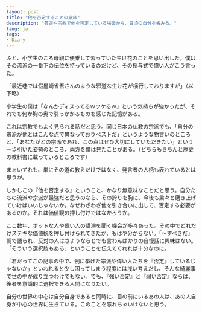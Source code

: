 ```yaml
---
layout: post
title: "他を否定することの意味"
description: "芸道や宗教で他を否定している場面から、日頃の自分を省みる。"
lang: ja
tags:
- Diary
---
```


ふと、小学生のころ母親に便乗して習っていた生け花のことを思い出した。僕はその流派の一番下の伝位を持っているのだけど、その授与式で偉い人がこう言った。

「最近巷では假屋崎省吾さんのような邪道な生け花が横行しておりますが」（以下略）

小学生の僕は「なんかディスってるｗウケるｗ」という気持ちが強かったが、それでも何か胸の奥で引っかかるものを感じた記憶がある。

これは宗教でもよく見られる話だと思う。同じ日本の仏教の宗派でも、「自分の宗派が他とはこんな点で異なっておりベストだ」というような物言いのところと、「あなたがどの宗派であれ、この点はぜひ大切にしていただきたい」という一歩引いた姿勢のところ、両方を僕は見たことがある。（どちらもきちんと歴史の教科書に載っているところです）

まぁいずれも、単にその道の教えだけではなく、発言者の人柄も表れているとは思うが。

しかしこの『他を否定する』ということ、かなり無意味なことだと思う。自分たちの流派や宗派が最強だと思うのなら、その誇りを胸に、今後も粛々と磨き上げていけばいいじゃないか。なぜわざわざ他を引き合いに出して、否定する必要があるのか。それは価値観の押し付けではなかろうか。

ここ数年、ホットな人や偉い人の講演を聞く機会が多々あった。その中でどれだけステキな価値観を押し付けられてきたか、もはや分からない。「〜すべきだ」調で語られ、反対の人はさようならとでも言わんばかりの自慢話に興味はない。「そういう選択肢もある」ということを伝えてくれれば十分なのに。

「君だってこの記事の中で、例に挙げた宗派や偉い人たちを『否定』しているじゃないか」といわれると少し困ってしまう程度には浅い考えだし、そんな綺麗事で世の中が成り立つわけでもない。でも、『強い否定』と『弱い否定』ならば、後者を意識的に選択できる人間になりたい。

自分の世界の中心は自分自身であると同時に、目の前にいるあの人は、あの人自身が中心の世界に生きている。このことを忘れちゃいけないと思う。
